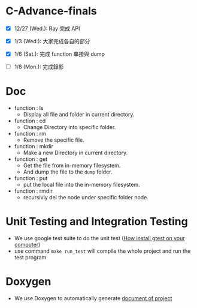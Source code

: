 # C-Advance-finals

- [X] 12/27 (Wed.): Ray 完成 API <br>
- [X] 1/3   (Wed.): 大家完成各自的部分 <br>
- [X] 1/6   (Sat.): 完成 function 串接與 dump <br>
- [ ] 1/8   (Mon.): 完成錄影


# Doc
- function : ls
    - Display all file and folder in current directory.
- function : cd
    - Change Directory into specific folder.
- function : rm
    - Remove the specific file.
- function : mkdir
    - Make a new Directory in current directory.
- function : get 
    - Get the file from in-memory filesystem.
    - And dump the file to the `dump` folder.
- function : put
    - put the local file into the in-memory filesystem.
- function : rmdir 
    - recursivly del the node under specific folder node.

# Unit Testing and Integration Testing
- We use google test suite to do the unit test ([How install gtest on your computer](https://github.com/google/googletest/blob/main/googletest/README.md))
- use command `make run_test` will compile the whole project and run the test program

# Doxygen
- We use Doxygen to automatically generate [document of project](https://cardze.github.io/C-Advance-finals/doc/html/index.html)
